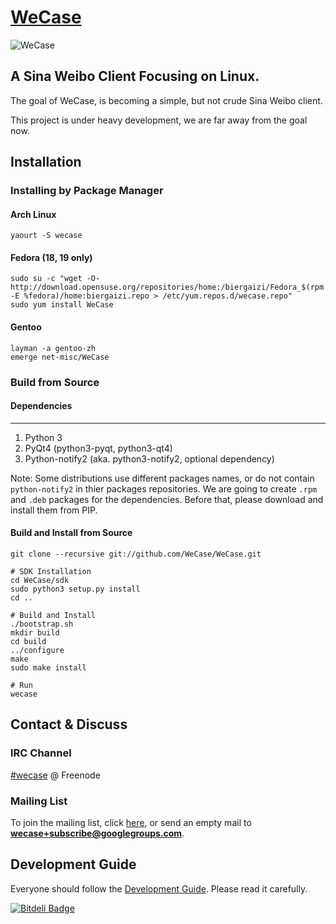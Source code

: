 [WeCase](http://wecase.org)
======

![WeCase](https://raw.githubusercontent.com/WeCase/WeCase/master/res/img/WeCase.svg)


A Sina Weibo Client Focusing on Linux.
---------------------------------------
The goal of WeCase, is becoming a simple, but not crude Sina Weibo client.

This project is under heavy development, we are far away from the goal now.

Installation
------------

### Installing by Package Manager

#### Arch Linux

```
yaourt -S wecase
```

#### Fedora (18, 19 only)

```
sudo su -c "wget -O- http://download.opensuse.org/repositories/home:/biergaizi/Fedora_$(rpm -E %fedora)/home:biergaizi.repo > /etc/yum.repos.d/wecase.repo"
sudo yum install WeCase
```

#### Gentoo

```
layman -a gentoo-zh
emerge net-misc/WeCase
```

### Build from Source

#### Dependencies
-----
1. Python 3
2. PyQt4 (python3-pyqt, python3-qt4)
3. Python-notify2 (aka. python3-notify2, optional dependency)

Note: Some distributions use different packages names, or do not contain `python-notify2` in thier packages repositories. We are going to create `.rpm` and `.deb` packages for the dependencies. Before that, please download and install them from PIP.

#### Build and Install from Source

```
git clone --recursive git://github.com/WeCase/WeCase.git

# SDK Installation
cd WeCase/sdk
sudo python3 setup.py install
cd ..

# Build and Install
./bootstrap.sh
mkdir build
cd build
../configure
make
sudo make install

# Run
wecase
```

Contact & Discuss
---------

### IRC Channel

[#wecase](https://kiwiirc.com/client/irc.freenode.net/wecase) @ Freenode

### Mailing List

To join the mailing list, click [here](https://groups.google.com/forum/?hl=zh-CN&fromgroups#!forum/wecase),
or send an empty mail to **wecase+subscribe@googlegroups.com**.

Development Guide
------
Everyone should follow the [Development Guide](https://github.com/WeCase/WeCase/wiki/WeCase-%E5%BC%80%E5%8F%91%E6%8C%87%E5%8D%97). Please read it carefully.

[![Bitdeli Badge](https://d2weczhvl823v0.cloudfront.net/WeCase/wecase/trend.png)](https://bitdeli.com/free "Bitdeli Badge")

